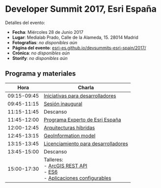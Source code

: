 # Developer Summit 2017, Esri España
Detalles del evento:
* **Fecha**: Miércoles 28 de Junio 2017
* **Lugar**: Medialab Prado, Calle de la Alameda, 15. 28014 Madrid
* **Fotografías**: *no disponibles aún*
* **Página del evento**: [esri-es.github.io/devsummits-esri-spain/2017/](http://esri-es.github.io/devsummits-esri-spain/2017/)
* **Crónica**:  *no disponibles aún*
* **Storify**:  *no disponibles aún*

## Programa y materiales
Hora|Charla
---|---|
09:15-09:45|[Iniciativas para desarrolladores](http://bit.ly/DevSummit17-1)
09:45-11:15|[Sesión inaugural](http://bit.ly/DevSummit17-2)
11:15-11:45|Descanso
11:45-12:00|[Programa Experto de Esri España](#)
12:00-12:45|[Arquitecturas híbridas](http://bit.ly/DevSummit17-4)
12:45-13:15|[GeoInformation model](http://bit.ly/DevSummit17-5)
13:15-13:45|[Licenciamiento para desarrolladores](http://bit.ly/DevSummit17-6)
13:45-15:00|Descanso
15:00-17:30|Talleres: <br>- [ArcGIS REST API](https://docs.google.com/document/d/1H3KIFBMjLgBU5AwIbD9O84apFDnr-ErPszOtMTqTop4/edit?usp=sharing)<br>- [ES6](https://docs.google.com/document/d/1hdxHBi_TSJV4S0p8ooGZojk6jgwEEfEg1JRr0ZMjNOQ/edit?usp=sharing)<br>- [Aplicaciones configurables](https://alejandropeq.github.io/Taller-aplicaciones-configurables/)
